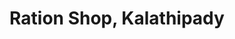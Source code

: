 ---
title: "Ration Shop, Kalathipady"
url: /kalathilpady/ration-shop-kalathipady/
shop: Lebensmittel
---